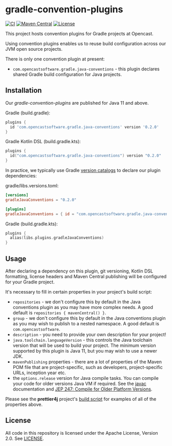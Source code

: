 # gradle-convention-plugins

[![CI](https://github.com/opencastsoftware/gradle-convention-plugins/actions/workflows/ci.yml/badge.svg)](https://github.com/opencastsoftware/gradle-convention-plugins/actions/workflows/ci.yml)
[![Maven Central](https://img.shields.io/maven-central/v/com.opencastsoftware.gradle/gradle-convention-plugins)](https://search.maven.org/search?q=g%3Acom.opencastsoftware.gradle+AND+a%3Agradle-convention-plugins)
[![License](https://img.shields.io/github/license/opencastsoftware/gradle-convention-plugins?color=blue)](https://spdx.org/licenses/Apache-2.0.html)

This project hosts convention plugins for Gradle projects at Opencast.

Using convention plugins enables us to reuse build configuration across our JVM open source projects.

There is only one convention plugin at present:

* `com.opencastsoftware.gradle.java-conventions` - this plugin declares shared Gradle build configuration for Java projects.

## Installation

Our *gradle-convention-plugins* are published for Java 11 and above.

Gradle (build.gradle):
```groovy
plugins {
  id 'com.opencastsoftware.gradle.java-conventions' version '0.2.0'
}
```

Gradle Kotlin DSL (build.gradle.kts):

```kotlin
plugins {
  id("com.opencastsoftware.gradle.java-conventions") version "0.2.0"
}
```

In practice, we typically use Gradle [version catalogs](https://docs.gradle.org/8.14/userguide/centralizing_dependencies.html#sub:using-catalogs) to declare our plugin dependencies:

gradle/libs.versions.toml:

```toml
[versions]
gradleJavaConventions = "0.2.0"

[plugins]
gradleJavaConventions = { id = "com.opencastsoftware.gradle.java-conventions", version.ref = "gradleJavaConventions" }
```

Gradle (build.gradle.kts):

```kotlin
plugins {
  alias(libs.plugins.gradleJavaConventions)
}
```

## Usage

After declaring a dependency on this plugin, git versioning, Kotlin DSL formatting, license headers and Maven Central publishing will be configured for your Gradle project.

It's necessary to fill in certain properties in your project's build script:

* `repositories` - we don't configure this by default in the Java conventions plugin as you may have more complex needs. A good default is `repositories { mavenCentral() }`.
* `group` - we don't configure this by default in the Java conventions plugin as you may wish to publish to a nested namespace. A good default is `com.opencastsoftware`.
* `description` - you need to provide your own description for your project!
* `java.toolchain.languageVersion` - this controls the Java toolchain version that will be used to build your project. The minimum version supported by this plugin is Java 11, but you may wish to use a newer JDK.
* `mavenPublishing` properties - there are a lot of properties of the Maven POM file that are project-specific, such as developers, project-specific URLs, inception year etc.
* the `options.release` version for Java compile tasks. You can compile your code for older versions Java VM if required. See the [javac](https://docs.oracle.com/en/java/javase/17/docs/specs/man/javac.html#standard-options) documentation and [JEP 247: Compile for Older Platform Versions](https://openjdk.org/jeps/247).

Please see the **prettier4j** project's [build script](https://github.com/opencastsoftware/prettier4j/blob/3159177b4346187e4d5aee0b7a5507aed518377d/build.gradle.kts) for examples of all of the properties above.

## License

All code in this repository is licensed under the Apache License, Version 2.0. See [LICENSE](./LICENSE).
